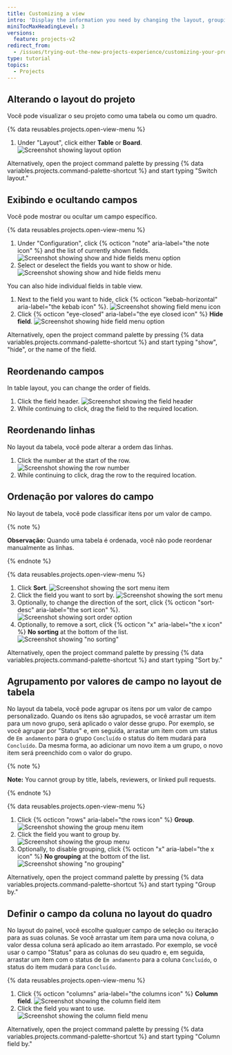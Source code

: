```yaml
---
title: Customizing a view
intro: 'Display the information you need by changing the layout, grouping, sorting in your project.'
miniTocMaxHeadingLevel: 3
versions:
  feature: projects-v2
redirect_from:
  - /issues/trying-out-the-new-projects-experience/customizing-your-project-views
type: tutorial
topics:
  - Projects
---
```



## Alterando o layout do projeto

Você pode visualizar o seu projeto como uma tabela ou como um quadro.

{% data reusables.projects.open-view-menu %}
1. Under "Layout", click either **Table** or **Board**. ![Screenshot showing layout option](/assets/images/help/projects-v2/table-or-board.png)



Alternatively, open the project command palette by pressing {% data variables.projects.command-palette-shortcut %} and start typing "Switch layout."

## Exibindo e ocultando campos

Você pode mostrar ou ocultar um campo específico.

{% data reusables.projects.open-view-menu %}
1. Under "Configuration", click {% octicon "note" aria-label="the note icon" %} and the list of currently shown fields. ![Screenshot showing show and hide fields menu option](/assets/images/help/projects-v2/show-hide-fields-menu-item.png)
1. Select or deselect the fields you want to show or hide. ![Screenshot showing show and hide fields menu](/assets/images/help/projects-v2/show-hide-fields.png)

You can also hide individual fields in table view.

1. Next to the field you want to hide, click {% octicon "kebab-horizontal" aria-label="the kebab icon" %}. ![Screenshot showing field menu icon](/assets/images/help/projects-v2/modify-field-menu.png)
1. Click {% octicon "eye-closed" aria-label="the eye closed icon" %} **Hide field**. ![Screenshot showing hide field menu option](/assets/images/help/projects-v2/hide-field-via-menu.png)

Alternatively, open the project command palette by pressing {% data variables.projects.command-palette-shortcut %} and start typing "show", "hide", or the name of the field.

## Reordenando campos

In table layout, you can change the order of fields.

1. Click the field header. ![Screenshot showing the field header](/assets/images/help/projects-v2/select-field-header.png)
2. While continuing to click, drag the field to the required location.

## Reordenando linhas

No layout da tabela, você pode alterar a ordem das linhas.

1. Click the number at the start of the row. ![Screenshot showing the row number](/assets/images/help/projects-v2/select-row-number.png)
2. While continuing to click, drag the row to the required location.

## Ordenação por valores do campo

No layout de tabela, você pode classificar itens por um valor de campo.

{% note %}

**Observação:** Quando uma tabela é ordenada, você não pode reordenar manualmente as linhas.

{% endnote %}

{% data reusables.projects.open-view-menu %}
1. Click **Sort**. ![Screenshot showing the sort menu item](/assets/images/help/projects-v2/sort-menu-item.png)
1. Click the field you want to sort by. ![Screenshot showing the sort menu](/assets/images/help/projects-v2/sort-menu.png)
2. Optionally, to change the direction of the sort, click {% octicon "sort-desc" aria-label="the sort icon" %}. ![Screenshot showing sort order option](/assets/images/help/projects-v2/sort-order.png)
3. Optionally, to remove a sort, click {% octicon "x" aria-label="the x icon" %} **No sorting** at the bottom of the list. ![Screenshot showing "no sorting"](/assets/images/help/projects-v2/no-sorting.png)

Alternatively, open the project command palette by pressing {% data variables.projects.command-palette-shortcut %} and start typing "Sort by."

## Agrupamento por valores de campo no layout de tabela

No layout da tabela, você pode agrupar os itens por um valor de campo personalizado. Quando os itens são agrupados, se você arrastar um item para um novo grupo, será aplicado o valor desse grupo. Por exemplo, se você agrupar por "Status" e, em seguida, arrastar um item com um status de `Em andamento` para o grupo `Concluído` o status do item mudará para `Concluído`. Da mesma forma, ao adicionar um novo item a um grupo, o novo item será preenchido com o valor do grupo.

{% note %}

**Note:** You cannot group by title, labels, reviewers, or linked pull requests.

{% endnote %}

{% data reusables.projects.open-view-menu %}
1. Click {% octicon "rows" aria-label="the rows icon" %} **Group**. ![Screenshot showing the group menu item](/assets/images/help/projects-v2/group-menu-item.png)
1. Click the field you want to group by. ![Screenshot showing the group menu](/assets/images/help/projects-v2/group-menu.png)
2. Optionally, to disable grouping, click {% octicon "x" aria-label="the x icon" %} **No grouping** at the bottom of the list. ![Screenshot showing "no grouping"](/assets/images/help/projects-v2/no-grouping.png)

Alternatively, open the project command palette by pressing {% data variables.projects.command-palette-shortcut %} and start typing "Group by."

## Definir o campo da coluna no layout do quadro

No layout do painel, você escolhe qualquer campo de seleção ou iteração para as suas colunas. Se você arrastar um item para uma nova coluna, o valor dessa coluna será aplicado ao item arrastado. Por exemplo, se você usar o campo "Status" para as colunas do seu quadro e, em seguida, arrastar um item com o status de `Em andamento` para a coluna `Concluído`, o status do item mudará para `Concluído`.

{% data reusables.projects.open-view-menu %}
1. Click {% octicon "columns" aria-label="the columns icon" %} **Column field**. ![Screenshot showing the column field item](/assets/images/help/projects-v2/column-field-menu-item.png)
1. Click the field you want to use. ![Screenshot showing the column field menu](/assets/images/help/projects-v2/column-field-menu.png)

Alternatively, open the project command palette by pressing {% data variables.projects.command-palette-shortcut %} and start typing "Column field by."

